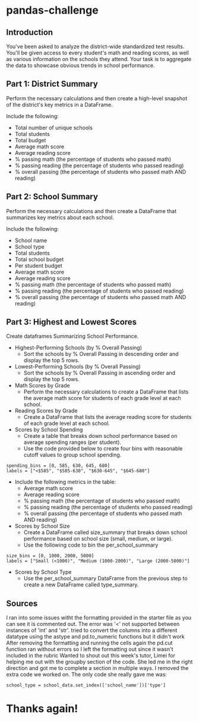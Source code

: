 # pandas-challenge

## Introduction
You've been asked to analyze the district-wide standardized test results. You'll be given access to every student's math and reading scores, as well as various information on the schools they attend. Your task is to aggregate the data to showcase obvious trends in school performance.

## Part 1: District Summary

Perform the necessary calculations and then create a high-level snapshot of the district's key metrics in a DataFrame.

Include the following:
- Total number of unique schools
- Total students
- Total budget
- Average math score
- Average reading score
- % passing math (the percentage of students who passed math)
- % passing reading (the percentage of students who passed reading)
- % overall passing (the percentage of students who passed math AND reading)

## Part 2: School Summary

Perform the necessary calculations and then create a DataFrame that summarizes key metrics about each school.

Include the following:
- School name
- School type
- Total students
- Total school budget
- Per student budget
- Average math score
- Average reading score
- % passing math (the percentage of students who passed math)
- % passing reading (the percentage of students who passed reading)
- % overall passing (the percentage of students who passed math AND reading)

## Part 3: Highest and Lowest Scores 

Create dataframes Summarizing School Performance.

- Highest-Performing Schools (by % Overall Passing)
  - Sort the schools by % Overall Passing in descending order and display the top 5 rows.
- Lowest-Performing Schools (by % Overall Passing)
  - Sort the schools by % Overall Passing in ascending order and display the top 5 rows.
- Math Scores by Grade
  - Perform the necessary calculations to create a DataFrame that lists the average math score for students of each grade level at each school.
- Reading Scores by Grade
  - Create a DataFrame that lists the average reading score for students of each grade level at each school.
- Scores by School Spending
  - Create a table that breaks down school performance based on average spending ranges (per student).
  - Use the code provided below to create four bins with reasonable cutoff values to group school spending.
```
spending_bins = [0, 585, 630, 645, 680]
labels = ["<$585", "$585-630", "$630-645", "$645-680"]
```
  - Include the following metrics in the table:
      - Average math score
      - Average reading score
      - % passing math (the percentage of students who passed math)
      - % passing reading (the percentage of students who passed reading)
      - % overall passing (the percentage of students who passed math AND reading)
- Scores by School Size
  - Create a DataFrame called size_summary that breaks down school performance based on school size (small, medium, or large).
  - Use the following code to bin the per_school_summary
```
size_bins = [0, 1000, 2000, 5000]
labels = ["Small (<1000)", "Medium (1000-2000)", "Large (2000-5000)"]
```
- Scores by School Type
  - Use the per_school_summary DataFrame from the previous step to create a new DataFrame called type_summary.



## Sources
I ran into some issues witht the formatting provided in the starter file as you can see it is commented out. 
The error was '<' not supported between instances of 'int' and 'str'. tried to convert the columns into a different datatype using the astype and pd.to_numeric functions but it didn't work
After removing the formatting and running the cells again the pd.cut function ran without errors so I left the formatting out since it wasn't included in the rubric
Wanted to shout out this week's tutor, Limei for helping me out with the groupby section of the code. She led me in the right direction and got me to complete a section in multiple ways. I removed the extra code we worked on. The only code she really gave me was:
```
school_type = school_data.set_index(['school_name'])['type']
```
# Thanks again!
